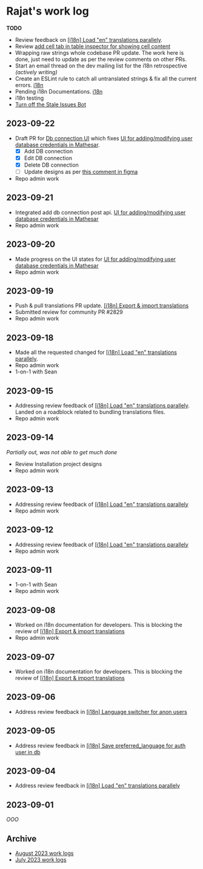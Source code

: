 # Rajat's work log

**TODO**

- Review feedback on [[i18n] Load "en" translations parallely](https://github.com/centerofci/mathesar/pull/3102).
- Review [add cell tab in table inspector for showing cell content](https://github.com/centerofci/mathesar/pull/2778)
- Wrapping raw strings whole codebase PR update. The work here is done, just need to update as per the review comments on other PRs.
- Start an email thread on the dev mailing list for the i18n retrospective _(actively writing)_
- Create an ESLint rule to catch all untranslated strings & fix all the current errors. [i18n](https://github.com/centerofci/mathesar/issues/2927)
- Pending i18n Documentations. [i18n](https://github.com/centerofci/mathesar/issues/2927)
- i18n testing
- [Turn off the Stale Issues Bot](https://github.com/centerofci/mathesar/issues/3142)

## 2023-09-22

- Draft PR for [Db connection UI](https://github.com/centerofci/mathesar/pull/3223) which fixes [UI for adding/modifying user database credentials in Mathesar](https://github.com/centerofci/mathesar/issues/3161).
  - [x] Add DB connection
  - [x] Edit DB connection
  - [x] Delete DB connection
  - [ ] Update designs as per [this comment in figma](https://www.figma.com/file/xHb5oIqye3fnXtb2heRH34?node-id=6055:60&mode=dev#564187787)
- Repo admin work

## 2023-09-21

- Integrated add db connection post api. [UI for adding/modifying user database credentials in Mathesar](https://github.com/centerofci/mathesar/issues/3161)
- Repo admin work

## 2023-09-20

- Made progress on the UI states for [UI for adding/modifying user database credentials in Mathesar](https://github.com/centerofci/mathesar/issues/3161)
- Repo admin work

## 2023-09-19

- Push & pull translations PR update. [[i18n] Export & import translations](https://github.com/centerofci/mathesar/pull/3123)
- Submitted review for community PR #2829
- Repo admin work

## 2023-09-18

- Made all the requested changed for [[i18n] Load "en" translations parallely](https://github.com/centerofci/mathesar/pull/3102).
- Repo admin work
- 1-on-1 with Sean

## 2023-09-15

- Addressing review feedback of [[i18n] Load "en" translations parallely](https://github.com/centerofci/mathesar/pull/3102). Landed on a roadblock related to bundling translations files.
- Repo admin work

## 2023-09-14

_Partially out, was not able to get much done_

- Review Installation project designs
- Repo admin work

## 2023-09-13

- Addressing review feedback of [[i18n] Load "en" translations parallely](https://github.com/centerofci/mathesar/pull/3102)
- Repo admin work

## 2023-09-12

- Addressing review feedback of [[i18n] Load "en" translations parallely](https://github.com/centerofci/mathesar/pull/3102)
- Repo admin work

## 2023-09-11

- 1-on-1 with Sean
- Repo admin work

## 2023-09-08

- Worked on i18n documentation for developers. This is blocking the review of [[i18n] Export & import translations](https://github.com/centerofci/mathesar/pull/3123)
- Repo admin work

## 2023-09-07

- Worked on i18n documentation for developers. This is blocking the review of [[i18n] Export & import translations](https://github.com/centerofci/mathesar/pull/3123)

## 2023-09-06

- Address review feedback in [[i18n] Language switcher for anon users](https://github.com/centerofci/mathesar/pull/3104)

## 2023-09-05

- Address review feedback in [[i18n] Save preferred_language for auth user in db](https://github.com/centerofci/mathesar/pull/3103)

## 2023-09-04

- Address review feedback in [[i18n] Load "en" translations parallely](https://github.com/centerofci/mathesar/pull/3102)

## 2023-09-01

_OOO_

## Archive

- [August 2023 work logs](/team/worklogs/archive/2023-08/rajat.md)
- [July 2023 work logs](/team/worklogs/archive/2023-07/rajat.md)

